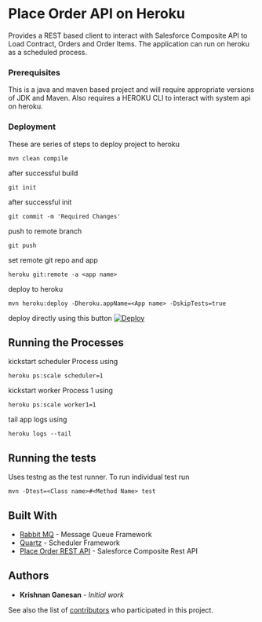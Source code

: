 # Place Order API on Heroku

Provides a REST based client to interact with Salesforce Composite API to Load Contract, Orders and Order Items. The application can run on heroku as a scheduled process.

### Prerequisites

This is a java and maven based project and will require appropriate versions of JDK and Maven. Also requires a HEROKU CLI to interact with system api on heroku.

### Deployment

These are series of steps to deploy project to heroku

```
mvn clean compile
```

after successful build

```
git init
```

after successful init

```
git commit -m 'Required Changes'
```

push to remote branch

```
git push
```

set remote git repo and app

```
heroku git:remote -a <app name>
```
deploy  to heroku

```
mvn heroku:deploy -Dheroku.appName=<App name> -DskipTests=true
```

deploy directly using this button [![Deploy](https://www.herokucdn.com/deploy/button.png)](https://heroku.com/deploy?template=https://github.com/krishnan7785/kganesan/PlaceOrderAPI/)

## Running the Processes

kickstart scheduler Process using

```
heroku ps:scale scheduler=1
```

kickstart worker Process 1 using

```
heroku ps:scale worker1=1
```

tail app logs using

```
heroku logs --tail
```


## Running the tests

Uses testng as the test runner. To run individual test run

```
mvn -Dtest=<Class name>#<Method Name> test
```

## Built With

* [Rabbit MQ](https://www.rabbitmq.com/getstarted.html) - Message Queue Framework
* [Quartz](http://www.quartz-scheduler.org/documentation/2.3.1-SNAPSHOT/tutorials/) - Scheduler Framework
* [Place Order REST API](https://developer.salesforce.com/docs/atlas.en-us.api_placeorder.meta/api_placeorder/) - Salesforce Composite Rest API


## Authors

* **Krishnan Ganesan** - *Initial work* 

See also the list of [contributors](https://github.com/your/project/contributors) who participated in this project.
